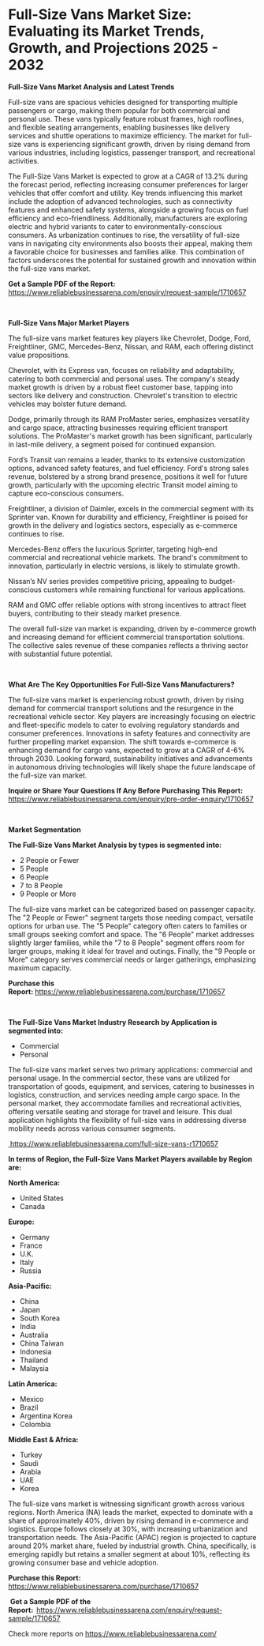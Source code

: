 <p><h1>Full-Size Vans Market Size: Evaluating its Market Trends, Growth, and Projections 2025 - 2032</h1></p><p><strong>Full-Size Vans Market Analysis and Latest Trends</strong></p>
<p><p>Full-size vans are spacious vehicles designed for transporting multiple passengers or cargo, making them popular for both commercial and personal use. These vans typically feature robust frames, high rooflines, and flexible seating arrangements, enabling businesses like delivery services and shuttle operations to maximize efficiency. The market for full-size vans is experiencing significant growth, driven by rising demand from various industries, including logistics, passenger transport, and recreational activities.</p><p>The Full-Size Vans Market is expected to grow at a CAGR of 13.2% during the forecast period, reflecting increasing consumer preferences for larger vehicles that offer comfort and utility. Key trends influencing this market include the adoption of advanced technologies, such as connectivity features and enhanced safety systems, alongside a growing focus on fuel efficiency and eco-friendliness. Additionally, manufacturers are exploring electric and hybrid variants to cater to environmentally-conscious consumers. As urbanization continues to rise, the versatility of full-size vans in navigating city environments also boosts their appeal, making them a favorable choice for businesses and families alike. This combination of factors underscores the potential for sustained growth and innovation within the full-size vans market.</p></p>
<p><strong>Get a Sample PDF of the Report:&nbsp;</strong> <a href="https://www.reliablebusinessarena.com/enquiry/request-sample/1710657?utm_campaign=2527&utm_medium=2&utm_source=Github&utm_content=ia&utm_term=27032025&utm_id=full-size-vans">https://www.reliablebusinessarena.com/enquiry/request-sample/1710657</a></p>
<p>&nbsp;</p>
<p><strong>Full-Size Vans Major Market Players</strong></p>
<p><p>The full-size vans market features key players like Chevrolet, Dodge, Ford, Freightliner, GMC, Mercedes-Benz, Nissan, and RAM, each offering distinct value propositions. </p><p>Chevrolet, with its Express van, focuses on reliability and adaptability, catering to both commercial and personal uses. The company's steady market growth is driven by a robust fleet customer base, tapping into sectors like delivery and construction. Chevrolet's transition to electric vehicles may bolster future demand.</p><p>Dodge, primarily through its RAM ProMaster series, emphasizes versatility and cargo space, attracting businesses requiring efficient transport solutions. The ProMaster's market growth has been significant, particularly in last-mile delivery, a segment poised for continued expansion.</p><p>Ford’s Transit van remains a leader, thanks to its extensive customization options, advanced safety features, and fuel efficiency. Ford's strong sales revenue, bolstered by a strong brand presence, positions it well for future growth, particularly with the upcoming electric Transit model aiming to capture eco-conscious consumers.</p><p>Freightliner, a division of Daimler, excels in the commercial segment with its Sprinter van. Known for durability and efficiency, Freightliner is poised for growth in the delivery and logistics sectors, especially as e-commerce continues to rise.</p><p>Mercedes-Benz offers the luxurious Sprinter, targeting high-end commercial and recreational vehicle markets. The brand's commitment to innovation, particularly in electric versions, is likely to stimulate growth.</p><p>Nissan’s NV series provides competitive pricing, appealing to budget-conscious customers while remaining functional for various applications. </p><p>RAM and GMC offer reliable options with strong incentives to attract fleet buyers, contributing to their steady market presence.</p><p>The overall full-size van market is expanding, driven by e-commerce growth and increasing demand for efficient commercial transportation solutions. The collective sales revenue of these companies reflects a thriving sector with substantial future potential.</p></p>
<p>&nbsp;</p>
<p><strong>What Are The Key Opportunities For Full-Size Vans Manufacturers?</strong></p>
<p><p>The full-size vans market is experiencing robust growth, driven by rising demand for commercial transport solutions and the resurgence in the recreational vehicle sector. Key players are increasingly focusing on electric and fleet-specific models to cater to evolving regulatory standards and consumer preferences. Innovations in safety features and connectivity are further propelling market expansion. The shift towards e-commerce is enhancing demand for cargo vans, expected to grow at a CAGR of 4-6% through 2030. Looking forward, sustainability initiatives and advancements in autonomous driving technologies will likely shape the future landscape of the full-size van market.</p></p>
<p><strong>Inquire or Share Your Questions If Any Before Purchasing This Report:</strong> <a href="https://www.reliablebusinessarena.com/enquiry/pre-order-enquiry/1710657?utm_campaign=2527&utm_medium=2&utm_source=Github&utm_content=ia&utm_term=27032025&utm_id=full-size-vans">https://www.reliablebusinessarena.com/enquiry/pre-order-enquiry/1710657</a></p>
<p>&nbsp;</p>
<p><strong>Market Segmentation</strong></p>
<p><strong>The Full-Size Vans Market Analysis by types is segmented into:</strong></p>
<p><ul><li>2 People or Fewer</li><li>5 People</li><li>6 People</li><li>7 to 8 People</li><li>9 People or More</li></ul></p>
<p><p>The full-size vans market can be categorized based on passenger capacity. The "2 People or Fewer" segment targets those needing compact, versatile options for urban use. The "5 People" category often caters to families or small groups seeking comfort and space. The "6 People" market addresses slightly larger families, while the "7 to 8 People" segment offers room for larger groups, making it ideal for travel and outings. Finally, the "9 People or More" category serves commercial needs or larger gatherings, emphasizing maximum capacity.</p></p>
<p><strong>Purchase this Report:&nbsp;</strong><a href="https://www.reliablebusinessarena.com/purchase/1710657?utm_campaign=2527&utm_medium=2&utm_source=Github&utm_content=ia&utm_term=27032025&utm_id=full-size-vans">https://www.reliablebusinessarena.com/purchase/1710657</a></p>
<p>&nbsp;</p>
<p><strong>The Full-Size Vans Market Industry Research by Application is segmented into:</strong></p>
<p><ul><li>Commercial</li><li>Personal</li></ul></p>
<p><p>The full-size vans market serves two primary applications: commercial and personal usage. In the commercial sector, these vans are utilized for transportation of goods, equipment, and services, catering to businesses in logistics, construction, and services needing ample cargo space. In the personal market, they accommodate families and recreational activities, offering versatile seating and storage for travel and leisure. This dual application highlights the flexibility of full-size vans in addressing diverse mobility needs across various consumer segments.</p></p>
<p><a href="https://www.reliablebusinessarena.com/full-size-vans-r1710657?utm_campaign=2527&utm_medium=2&utm_source=Github&utm_content=ia&utm_term=27032025&utm_id=full-size-vans">&nbsp;https://www.reliablebusinessarena.com/full-size-vans-r1710657</a></p>
<p><strong>In terms of Region, the Full-Size Vans Market Players available by Region are:</strong></p>
<p>
    <p> <strong> North America: </strong>
        <ul>
            <li>United States</li>
            <li>Canada</li>
        </ul>
        </p> 
    <p> <strong> Europe: </strong>
        <ul>
            <li>Germany</li>
            <li>France</li>
            <li>U.K.</li>
            <li>Italy</li>
            <li>Russia</li>
        </ul>
        </p> 
    <p> <strong> Asia-Pacific: </strong>
        <ul>
            <li>China</li>
            <li>Japan</li>
            <li>South Korea</li>
            <li>India</li>
            <li>Australia</li>
            <li>China Taiwan</li>
            <li>Indonesia</li>
            <li>Thailand</li>
            <li>Malaysia</li>
        </ul>
        </p> 
    <p> <strong> Latin America: </strong>
        <ul>
            <li>Mexico</li>
            <li>Brazil</li>
            <li>Argentina Korea</li>
            <li>Colombia</li>
        </ul>
        </p> 
    <p> <strong> Middle East & Africa: </strong>
        <ul>
            <li>Turkey</li>
            <li>Saudi</li>
            <li>Arabia</li>
            <li>UAE</li>
            <li>Korea</li>
        </ul>
    </p>
    </p>
<p><p>The full-size vans market is witnessing significant growth across various regions. North America (NA) leads the market, expected to dominate with a share of approximately 40%, driven by rising demand in e-commerce and logistics. Europe follows closely at 30%, with increasing urbanization and transportation needs. The Asia-Pacific (APAC) region is projected to capture around 20% market share, fueled by industrial growth. China, specifically, is emerging rapidly but retains a smaller segment at about 10%, reflecting its growing consumer base and vehicle adoption.</p></p>
<p><strong>Purchase this Report: </strong><a href="https://www.reliablebusinessarena.com/purchase/1710657?utm_campaign=2527&utm_medium=2&utm_source=Github&utm_content=ia&utm_term=27032025&utm_id=full-size-vans">https://www.reliablebusinessarena.com/purchase/1710657</a></p>
<p>&nbsp;<strong>Get a Sample PDF of the Report:&nbsp;&nbsp;</strong><a href="https://www.reliablebusinessarena.com/enquiry/request-sample/1710657?utm_campaign=2527&utm_medium=2&utm_source=Github&utm_content=ia&utm_term=27032025&utm_id=full-size-vans">https://www.reliablebusinessarena.com/enquiry/request-sample/1710657</a></p>
<p><strong></strong></p>
<p>Check more reports on <a href="https://www.reliablebusinessarena.com/?utm_campaign=2527&utm_medium=2&utm_source=Github&utm_content=ia&utm_term=27032025&utm_id=full-size-vans">https://www.reliablebusinessarena.com/</a></p>